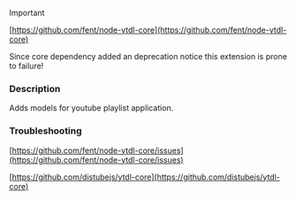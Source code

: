 > [!IMPORTANT]
>
> [https://github.com/fent/node-ytdl-core](https://github.com/fent/node-ytdl-core)
>
> Since core dependency added an deprecation notice this extension is prone to failure!

### Description

Adds models for youtube playlist application.


### Troubleshooting

[https://github.com/fent/node-ytdl-core/issues](https://github.com/fent/node-ytdl-core/issues)

[https://github.com/distubejs/ytdl-core](https://github.com/distubejs/ytdl-core)